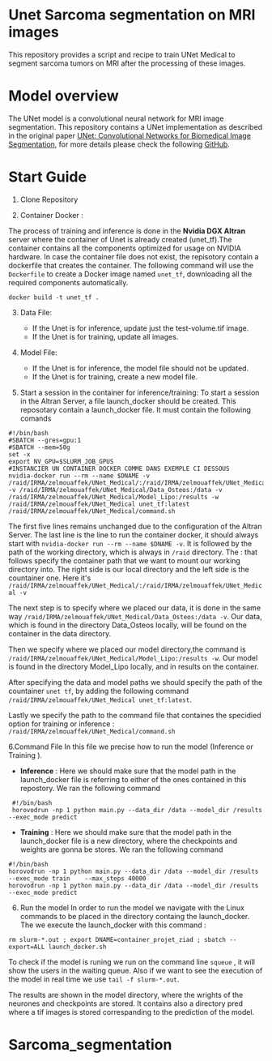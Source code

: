 # Unet Sarcoma segmentation on MRI images
This repository provides a script and recipe to train UNet Medical to segment sarcoma tumors on MRI after the processing of these images.

# Model overview
The UNet model is a convolutional neural network for MRI image segmentation. This repository contains a UNet implementation as described in the original paper [UNet: Convolutional Networks for Biomedical Image Segmentation](https://arxiv.org/abs/1505.04597), for more details please check the following [GitHub](https://github.com/NVIDIA/DeepLearningExamples/tree/master/TensorFlow/Segmentation/UNet_Medical).


# Start Guide

 1.  Clone Repository 
 
 2.  Container Docker :

The process of training and inference is done in the **Nvidia DGX Altran** server where the container of Unet is already created (unet_tf).The container contains all the components optimized for usage on NVIDIA hardware.
In case the container file does not exist, the repisotory contain a dockerfile that creates the container. 
The following command will use the `Dockerfile` to create a Docker image named `unet_tf`, downloading all the required components automatically.

    
    docker build -t unet_tf .

3.  Data File:
      - If the Unet is for inference, update just the test-volume.tif image.
      - If the Unet is for training, update all images.


4.  Model File:
     - If the Unet is for inference, the model file should not be updated.
     - If the Unet is for training, create a new model file.


5.  Start a session in the container for inference/training:
     To start a session in the Altran Server, a file launch_docker should be created. This reposotary contain a launch_docker file. It must contain the following comands

```
#!/bin/bash
#SBATCH --gres=gpu:1
#SBATCH --mem=50g
set -x
export NV_GPU=$SLURM_JOB_GPUS
#INSTANCIER UN CONTAINER DOCKER COMME DANS EXEMPLE CI DESSOUS
nvidia-docker run --rm --name $DNAME -v /raid/IRMA/zelmouaffek/UNet_Medical/:/raid/IRMA/zelmouaffek/UNet_Medical -v /raid/IRMA/zelmouaffek/UNet_Medical/Data_Osteos:/data -v /raid/IRMA/zelmouaffek/UNet_Medical/Model_Lipo:/results -w /raid/IRMA/zelmouaffek/UNet_Medical unet_tf:latest /raid/IRMA/zelmouaffek/UNet_Medical/command.sh
```
The first five lines remains unchanged due to the configuration of the Altran Server. The last line is the line to run the container docker, it should always start with `nvidia-docker run --rm --name $DNAME -v`. It is followed by the path of the working directory, which is always in `/raid` directory. The : that follows specify the container path that we want to mount our working directory into. The right side is our local directory and the left side is the countainer one. Here it's ` /raid/IRMA/zelmouaffek/UNet_Medical/:/raid/IRMA/zelmouaffek/UNet_Medical -v`

The next step is to specify where we placed our data, it is done in the same way `/raid/IRMA/zelmouaffek/UNet_Medical/Data_Osteos:/data -v`. Our data, which is found in the directory Data_Osteos locally, will be found on the container in the data directory.

Then we specify where we placed our model directory,the command is  `
/raid/IRMA/zelmouaffek/UNet_Medical/Model_Lipo:/results
 -w`. Our model is found in the directory Model_Lipo locally, and in results on the container.

After specifying the data and model paths we should specify the path of the countainer `unet tf`, by adding the following command `
/raid/IRMA/zelmouaffek/UNet_Medical unet_tf:latest`.

Lastly we specify the path to the command file that containes the specidied option for training or inference :`
/raid/IRMA/zelmouaffek/UNet_Medical/command.sh`


6.Command File 
In this file we precise how to run the model (Inference or Training ).
	

 - **Inference** : Here we should make sure that the model path in the launch_docker file is referring to either of the ones contained in this repostory.  We ran the following command
```
 #!/bin/bash
 horovodrun -np 1 python main.py --data_dir /data --model_dir /results --exec_mode predict  
 ```
 

 - **Training** : Here we should make sure that the model path in the launch_docker file is a new directory, where the checkpoints and weights are gonna be stores.  We ran the following command
```
#!/bin/bash
horovodrun -np 1 python main.py --data_dir /data --model_dir /results  --exec_mode train    --max_steps 40000 
horovodrun -np 1 python main.py --data_dir /data --model_dir /results  --exec_mode predict
```
6. Run the model 
In order to run the model we navigate with the Linux commands to be placed in the directory containg the launch_docker. The we execute the launch_docker with this command :

```
rm slurm-*.out ; export DNAME=container_projet_ziad ; sbatch --export=ALL launch_docker.sh
```
To check if the model is runing we run on the command line `squeue` , it will show the users in the waiting queue. Also if we want to see the execution of the model in real time we use `tail -f slurm-*.out`.

The results are shown in the model directory, where the wrights of the neurones and checkpoints are stored. It contains also a directory pred where a tif images is stored correspanding to the prediction of the model.
# Sarcoma_segmentation
